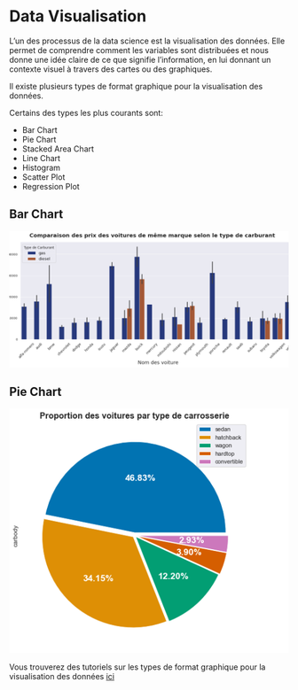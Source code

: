 # Data Visualisation
L’un des processus de la data science est la visualisation des données. Elle permet de comprendre comment les variables sont distribuées et nous donne une idée claire de ce que signifie l’information,  en lui donnant un contexte visuel à travers des cartes ou des graphiques.

Il existe plusieurs types de format graphique pour la visualisation des données.

Certains des types les plus courants sont:
* Bar Chart
* Pie Chart
* Stacked Area Chart
* Line Chart
* Histogram
* Scatter Plot
* Regression Plot

## Bar Chart
![image1.png](Images/image1.png)

## Pie Chart
![image2.png](Images/Image2.png)

Vous trouverez des tutoriels sur les types de format graphique pour la visualisation des données [ici](https://blog.sinatechnologie.com/graphique-a-barres)
